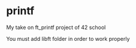 # printf

My take on ft_printf project of 42 school

You must add libft folder in order to work properly
